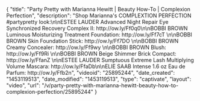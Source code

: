 {
    "title": "Party Pretty with Marianna Hewitt | Beauty How-To | Complexion Perfection",
    "description": "Shop Marianna's COMPLEXTION PERFECTION #partypretty look:\n\nESTEE LAUDER Advanced Night Repair Eye Synchronized Recovery Complex II: http:\/\/ow.ly\/Ff0q0\n\nBOBBI BROWN Luminous Moisturizing Treatment Foundation: http:\/\/ow.ly\/Ff7cT \n\nBOBBI BROWN Skin Foundation Stick: http:\/\/ow.ly\/Ff7DO \n\nBOBBI BROWN Creamy Concealer: http:\/\/ow.ly\/Ff9wy \n\nBOBBI BROWN Blush: http:\/\/ow.ly\/Ff9Ri \n\nBOBBI BROWN Beige Shimmer Brick Compact: http:\/\/ow.ly\/FfanZ \n\nESTEE LAUDER Sumptuous Extreme Lash Multiplying Volume Mascara: http:\/\/ow.ly\/FfaDb\n\nELIE SAAB Intense 1.6 oz Eau de Parfum: http:\/\/ow.ly\/Ffb2n",
    "videoid": "25895244",
    "date_created": "1453119513",
    "date_modified": "1453119513",
    "type": "captivate",
    "layout": "video",
    "url": "\/v\/party-pretty-with-marianna-hewitt-beauty-how-to-complexion-perfection\/25895244"
}